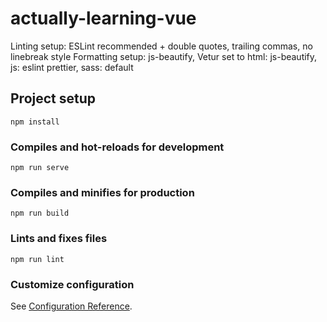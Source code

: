 # actually-learning-vue

Linting setup: ESLint recommended + double quotes, trailing commas, no linebreak style
Formatting setup: js-beautify, Vetur set to html: js-beautify, js: eslint prettier, sass: default

## Project setup
```
npm install
```

### Compiles and hot-reloads for development
```
npm run serve
```

### Compiles and minifies for production
```
npm run build
```

### Lints and fixes files
```
npm run lint
```

### Customize configuration
See [Configuration Reference](https://cli.vuejs.org/config/).
